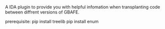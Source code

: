 A IDA plugin to provide you with helpful infomation when transplanting code between diffrent versions of GBAFE.

prerequisite:
	pip install treelib
	pip install enum